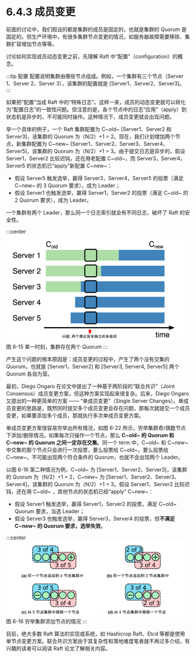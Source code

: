 # 6.4.3 成员变更

前面的讨论中，我们假设的都是集群的成员是固定的，也就是集群的 Quorum 是固定的。但生产环境中，有很多集群节点变更的情况，如服务器故障需要移除、集群扩容增加节点等等。


讨论如何实现成员动态变更之前，先理解 Raft 中“配置”（configuration）的概念。

:::tip 配置
配置说明集群由哪些节点组成。例如，一个集群有三个节点（Server 1、Server 2、Server 3），该集群的配置就是 [Server1、Server2、Server3]。
:::

如果把“配置”当成 Raft 中的“特殊日志”。这样一来，成员的动态变更就可以转化为“配置日志”的一致性问题。但注意的是，各个节点中的日志“应用”（apply）到状态机是异步的，不可能同时操作。这种情况下，成员变更就会出现问题。

举一个具体的例子，一个 Raft 集群配置为 C~old~ [Server1、Server2 和 Server3]，该集群的 Quorum 为（N/2）+1 = 2。现在，我们计划增加两个节点，新集群配置为 C~new~ [Server1、Server2、Server3、Server4、Server5]，该集群的 Quorum 为（N/2）+1 = 3。由于提交日志是异步的，假设 Server1，Server2 比较迟钝，还在用老配置 C~old~，而 Server3，Server4，Server5 的状态机已“apply”新配置 C~new~：
- 假设 Server5 触发选举，赢得 Server3，Server4，Server5 的投票（满足 C~new~ 的 3 Quorum 要求），成为 Leader；
- 假设 Server1 也触发选举，赢得 Server1，Server2 的投票（满足 C~old~ 的 2 Quorum 要求），成为 Leader。

一个集群有两个 Leader，那么同一个日志索引就会有不同日志，破坏了 Raft 的安全性。

:::center
  ![](../assets/raft-ConfChange.png) <br/>
  图 6-15 某一时刻，集群存在两个 Quorum 
:::

产生这个问题的根本原因是：成员变更的过程中，产生了两个没有交集的 Quorum，也就是 [Server1，Server2] 和 [Server3, Server4, Server5] 两个 Quorum 各自为营。

最初，Diego Ongaro 在论文中提出了一种基于两阶段的“联合共识”（Joint Consensus）成员变更方案，但这种方案实现起来很复杂。后来，Diego Ongaro 又提出的一种更简单的方案 —— “单成员变更”（Single Server Changes）。单成员变更的思路是，既然同时提交多个成员变更会存在问题，那每次就提交一个成员变更，如果要添加多个成员，那就执行多次单成员变更方案。

单成员变更方案很容易穷举出所有情况，如图 6-22 所示，穷举集群奇/偶数节点下添加/删除情况。如果每次只操作一个节点，那么 **C~old~ 的 Quorum 和 C~new~ 的 Quorum 之间一定存在交集**。同一个 term 中，C~old~ 和 C~new~ 中交集的那个节点只会进行一次投票，要么投票给 C~old~，要么投票给 C~new~，不可能出现两个符合条件的 Quorum，也就不会出现两个 Leader。


以图 6-16 第二种情况为例，C~old~ 为 [Server1、Server2、Server3]，该集群的 Quorum 为（N/2）+1 = 2，C~new~ 为 [Server1、Server2、Server3、Server4]，该集群的 Quorum 为（N/2）+1 = 3。假设 Server1、Server2 比较迟钝，还在用 C~old~ ，其他节点的状态机已经“apply” C~new~：
- 假设 Server1 触发选举，赢得 Server1，Server2 的投票，满足  C~old~ Quorum 要求，当选 Leader；
- 假设 Server3 也触发选举，赢得 Server3，Server4 的投票，但**不满足 C~new~ 的 Quorum 要求，选举失效**。

:::center
  ![](../assets/raft-single-server.svg) <br/>
  图 6-16 穷举集群添加节点的情况
:::

目前，绝大多数 Raft 算法的实现或系统，如 Hashicrop Raft、Etcd 等都是使用单节点变更方案。联合共识方案由于其复杂性和落地难度笔者就不再过多介绍，有兴趣的读者可以阅读 Raft 论文了解相关内容。